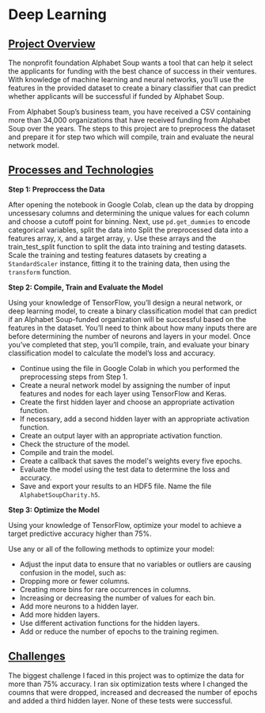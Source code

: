# Deep Learning

<ins>Project Overview</ins>
------
The nonprofit foundation Alphabet Soup wants a tool that can help it select the applicants for funding with the best chance of success in their ventures. With knowledge of machine learning and neural networks, you’ll use the features in the provided dataset to create a binary classifier that can predict whether applicants will be successful if funded by Alphabet Soup.

From Alphabet Soup’s business team, you have received a CSV containing more than 34,000 organizations that have received funding from Alphabet Soup over the years. The steps to this project are to preprocess the dataset and prepare it for step two which will compile, train and evaluate the neural network model.


<ins>Processes and Technologies</ins>
------

**Step 1: Preproccess the Data**


After opening the notebook in Google Colab, clean up the data by dropping uncessesary columns and determining the unique values for each column and choose a cutoff point for binning. Next, use `pd.get_dummies` to encode categorical variables, split the data into Split the preprocessed data into a features array, `X`, and a target array, `y`. Use these arrays and the train_test_split function to split the data into training and testing datasets. Scale the training and testing features datasets by creating a `StandardScaler` instance, fitting it to the training data, then using the `transform` function.

**Step 2: Compile, Train and Evaluate the Model**


Using your knowledge of TensorFlow, you’ll design a neural network, or deep learning model, to create a binary classification model that can predict if an Alphabet Soup-funded organization will be successful based on the features in the dataset. You’ll need to think about how many inputs there are before determining the number of neurons and layers in your model. Once you’ve completed that step, you’ll compile, train, and evaluate your binary classification model to calculate the model’s loss and accuracy.

* Continue using the file in Google Colab in which you performed the preprocessing steps from Step 1.
* Create a neural network model by assigning the number of input features and nodes for each layer using TensorFlow and Keras.
* Create the first hidden layer and choose an appropriate activation function.
* If necessary, add a second hidden layer with an appropriate activation function.
* Create an output layer with an appropriate activation function.
* Check the structure of the model.
* Compile and train the model.
* Create a callback that saves the model's weights every five epochs.
* Evaluate the model using the test data to determine the loss and accuracy.
* Save and export your results to an HDF5 file. Name the file `AlphabetSoupCharity.h5`.

**Step 3: Optimize the Model**

Using your knowledge of TensorFlow, optimize your model to achieve a target predictive accuracy higher than 75%.

Use any or all of the following methods to optimize your model:

* Adjust the input data to ensure that no variables or outliers are causing confusion in the model, such as:
* Dropping more or fewer columns.
* Creating more bins for rare occurrences in columns.
* Increasing or decreasing the number of values for each bin.
* Add more neurons to a hidden layer.
* Add more hidden layers.
* Use different activation functions for the hidden layers.
* Add or reduce the number of epochs to the training regimen.

<ins>Challenges</ins>
------


The biggest challenge I faced in this project was to optimize the data for more than 75% accuracy. I ran six optimization tests where I changed the coumns that were dropped, increased and decreased the number of epochs and added a third hidden layer. None of these tests were successful.
